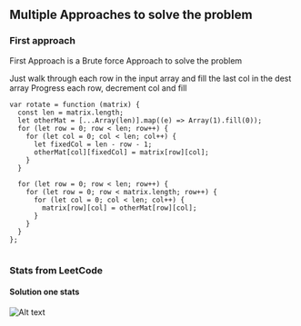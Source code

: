 ## Multiple Approaches to solve the problem

### First approach

First Approach is a Brute force Approach to solve the problem

Just walk through each row in the input array
and fill the last col in the dest array
Progress each row, decrement col and fill

```
var rotate = function (matrix) {
  const len = matrix.length;
  let otherMat = [...Array(len)].map((e) => Array(1).fill(0));
  for (let row = 0; row < len; row++) {
    for (let col = 0; col < len; col++) {
      let fixedCol = len - row - 1;
      otherMat[col][fixedCol] = matrix[row][col];
    }
  }

  for (let row = 0; row < len; row++) {
    for (let row = 0; row < matrix.length; row++) {
      for (let col = 0; col < len; col++) {
        matrix[row][col] = otherMat[row][col];
      }
    }
  }
};


```

### Stats from LeetCode

#### Solution one stats

![Alt text](image.png)
